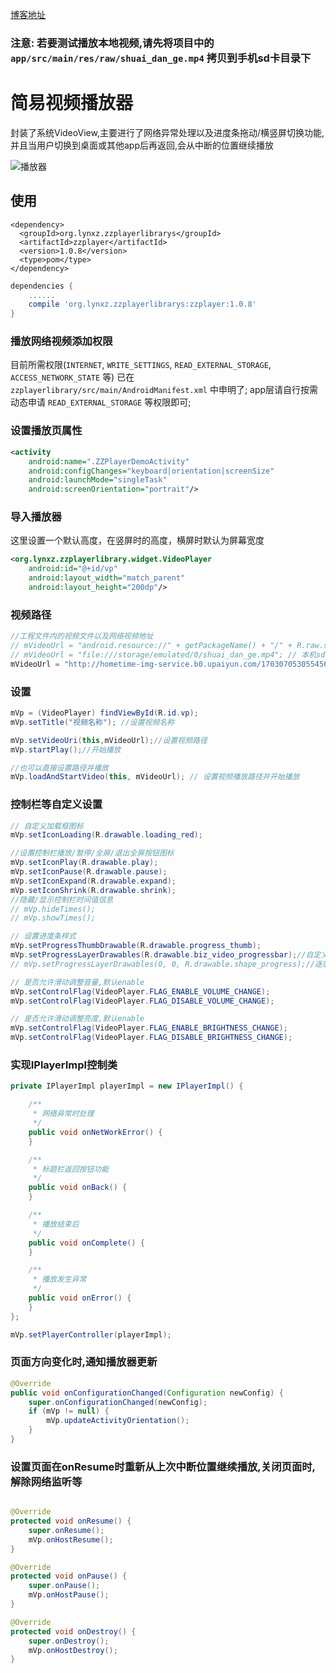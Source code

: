 [博客地址](https://juejin.im/post/5a433b236fb9a045293708be)

### 注意: 若要测试播放本地视频,请先将项目中的 `app/src/main/res/raw/shuai_dan_ge.mp4` 拷贝到手机sd卡目录下

# 简易视频播放器
封装了系统VideoView,主要进行了网络异常处理以及进度条拖动/横竖屏切换功能,
并且当用户切换到桌面或其他app后再返回,会从中断的位置继续播放


![播放器](https://github.com/lucid-lynxz/markdownPhotos/blob/master/zz_video_player/zz_video_player_01.gif?raw=true)

## 使用
```maven
<dependency>
  <groupId>org.lynxz.zzplayerlibrarys</groupId>
  <artifactId>zzplayer</artifactId>
  <version>1.0.8</version>
  <type>pom</type>
</dependency>
```

```gradle
dependencies {
    ......
    compile 'org.lynxz.zzplayerlibrarys:zzplayer:1.0.8'
}
```

### 播放网络视频添加权限
目前所需权限(`INTERNET`, `WRITE_SETTINGS`, `READ_EXTERNAL_STORAGE`, `ACCESS_NETWORK_STATE` 等) 已在 `zzplayerlibrary/src/main/AndroidManifest.xml` 中申明了;
app层请自行按需动态申请  `READ_EXTERNAL_STORAGE` 等权限即可;

### 设置播放页属性
```xml
<activity
    android:name=".ZZPlayerDemoActivity"
    android:configChanges="keyboard|orientation|screenSize"
    android:launchMode="singleTask"
    android:screenOrientation="portrait"/>
```

### 导入播放器
这里设置一个默认高度，在竖屏时的高度，横屏时默认为屏幕宽度
```xml
<org.lynxz.zzplayerlibrary.widget.VideoPlayer
    android:id="@+id/vp"
    android:layout_width="match_parent"
    android:layout_height="200dp"/>
```

### 视频路径
```java
//工程文件内的视频文件以及网络视频地址
// mVideoUrl = "android.resource://" + getPackageName() + "/" + R.raw.shuai_dan_ge; // raw视频
// mVideoUrl = "file:///storage/emulated/0/shuai_dan_ge.mp4"; // 本机sd卡视频
mVideoUrl = "http://hometime-img-service.b0.upaiyun.com/1703070530554567833.mp4";
```

### 设置
```java
mVp = (VideoPlayer) findViewById(R.id.vp);
mVp.setTitle("视频名称"); //设置视频名称

mVp.setVideoUri(this,mVideoUrl);//设置视频路径
mVp.startPlay();//开始播放

//也可以直接设置路径并播放
mVp.loadAndStartVideo(this, mVideoUrl); // 设置视频播放路径并开始播放
```

### 控制栏等自定义设置
```java
// 自定义加载框图标
mVp.setIconLoading(R.drawable.loading_red);

//设置控制栏播放/暂停/全屏/退出全屏按钮图标
mVp.setIconPlay(R.drawable.play);
mVp.setIconPause(R.drawable.pause);
mVp.setIconExpand(R.drawable.expand);
mVp.setIconShrink(R.drawable.shrink);
//隐藏/显示控制栏时间值信息
// mVp.hideTimes();
// mVp.showTimes();

// 设置进度条样式
mVp.setProgressThumbDrawable(R.drawable.progress_thumb);
mVp.setProgressLayerDrawables(R.drawable.biz_video_progressbar);//自定义的layer-list
// mVp.setProgressLayerDrawables(0, 0, R.drawable.shape_progress);//逐层设置,0的话表示保持默认,具体请参考方法注释

// 是否允许滑动调整音量,默认enable
mVp.setControlFlag(VideoPlayer.FLAG_ENABLE_VOLUME_CHANGE);
mVp.setControlFlag(VideoPlayer.FLAG_DISABLE_VOLUME_CHANGE);

// 是否允许滑动调整亮度,默认enable
mVp.setControlFlag(VideoPlayer.FLAG_ENABLE_BRIGHTNESS_CHANGE);
mVp.setControlFlag(VideoPlayer.FLAG_DISABLE_BRIGHTNESS_CHANGE);
```

### 实现IPlayerImpl控制类
```java
private IPlayerImpl playerImpl = new IPlayerImpl() {

    /**
     * 网络异常时处理
     */
    public void onNetWorkError() {
    }

    /**
     * 标题栏返回按钮功能
     */
    public void onBack() {
    }

    /**
     * 播放结束后
     */
    public void onComplete() {
    }

    /**
     * 播放发生异常
     */
    public void onError() {
    }
};

mVp.setPlayerController(playerImpl);
```

### 页面方向变化时,通知播放器更新
```java
@Override
public void onConfigurationChanged(Configuration newConfig) {
    super.onConfigurationChanged(newConfig);
    if (mVp != null) {
        mVp.updateActivityOrientation();
    }
}
```

### 设置页面在onResume时重新从上次中断位置继续播放,关闭页面时,解除网络监听等
```java

@Override
protected void onResume() {
    super.onResume();
    mVp.onHostResume();
}

@Override
protected void onPause() {
    super.onPause();
    mVp.onHostPause();
}

@Override
protected void onDestroy() {
    super.onDestroy();
    mVp.onHostDestroy();
}
```